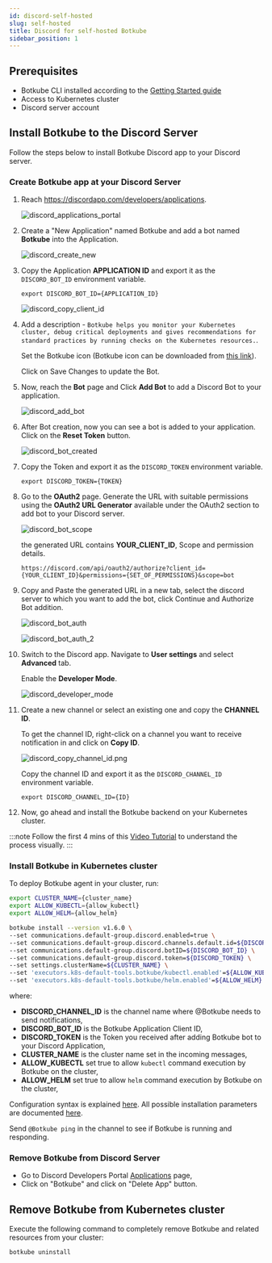 ```yaml
---
id: discord-self-hosted
slug: self-hosted
title: Discord for self-hosted Botkube
sidebar_position: 1
---
```


## Prerequisites

- Botkube CLI installed according to the [Getting Started guide](../../cli/getting-started.mdx#installation)
- Access to Kubernetes cluster
- Discord server account

## Install Botkube to the Discord Server

Follow the steps below to install Botkube Discord app to your Discord server.

### Create Botkube app at your Discord Server

1. Reach https://discordapp.com/developers/applications.

   ![discord_applications_portal](assets/discord_applications_portal.png)

2. Create a "New Application" named Botkube and add a bot named **Botkube** into the Application.

   ![discord_create_new](assets/discord_create_new.png)

3. Copy the Application **APPLICATION ID** and export it as the `DISCORD_BOT_ID` environment variable.

   ```
   export DISCORD_BOT_ID={APPLICATION_ID}
   ```

   ![discord_copy_client_id](assets/discord_copy_application_id.png)

4. Add a description - `Botkube helps you monitor your Kubernetes cluster, debug critical deployments and gives recommendations for standard practices by running checks on the Kubernetes resources.`.

   Set the Botkube icon (Botkube icon can be downloaded from [this link](https://github.com/kubeshop/botkube/blob/main/branding/logos/botkube-color-192x192.png)).

   Click on Save Changes to update the Bot.

5. Now, reach the **Bot** page and Click **Add Bot** to add a Discord Bot to your application.

   ![discord_add_bot](assets/discord_add_bot.png)

6. After Bot creation, now you can see a bot is added to your application. Click on the **Reset Token** button.

   ![discord_bot_created](assets/discord_bot_created.png)

7. Copy the Token and export it as the `DISCORD_TOKEN` environment variable.

   ```
   export DISCORD_TOKEN={TOKEN}
   ```

8. Go to the **OAuth2** page. Generate the URL with suitable permissions using the **OAuth2 URL Generator** available under the OAuth2 section to add bot to your Discord server.

   ![discord_bot_scope](assets/discord_bot_scope.png)

   the generated URL contains **YOUR_CLIENT_ID**, Scope and permission details.

   ```
   https://discord.com/api/oauth2/authorize?client_id={YOUR_CLIENT_ID}&permissions={SET_OF_PERMISSIONS}&scope=bot
   ```

9. Copy and Paste the generated URL in a new tab, select the discord server to which you want to add the bot, click Continue and Authorize Bot addition.

   ![discord_bot_auth](assets/discord_bot_auth.png)

   ![discord_bot_auth_2](assets/discord_bot_auth_2.png)

10. Switch to the Discord app. Navigate to **User settings** and select **Advanced** tab.

    Enable the **Developer Mode**.

    ![discord_developer_mode](assets/discord_developer_mode.png)

11. Create a new channel or select an existing one and copy the **CHANNEL ID**.

    To get the channel ID, right-click on a channel you want to receive notification in and click on **Copy ID**.

    ![discord_copy_channel_id.png](assets/discord_copy_channel_id.png)

    Copy the channel ID and export it as the `DISCORD_CHANNEL_ID` environment variable.

    ```
    export DISCORD_CHANNEL_ID={ID}
    ```

12. Now, go ahead and install the Botkube backend on your Kubernetes cluster.

:::note
Follow the first 4 mins of this [Video Tutorial](https://youtu.be/8o25pRbXdFw) to understand the process visually.
:::

### Install Botkube in Kubernetes cluster

To deploy Botkube agent in your cluster, run:

```bash
export CLUSTER_NAME={cluster_name}
export ALLOW_KUBECTL={allow_kubectl}
export ALLOW_HELM={allow_helm}

botkube install --version v1.6.0 \
--set communications.default-group.discord.enabled=true \
--set communications.default-group.discord.channels.default.id=${DISCORD_CHANNEL_ID} \
--set communications.default-group.discord.botID=${DISCORD_BOT_ID} \
--set communications.default-group.discord.token=${DISCORD_TOKEN} \
--set settings.clusterName=${CLUSTER_NAME} \
--set 'executors.k8s-default-tools.botkube/kubectl.enabled'=${ALLOW_KUBECTL} \
--set 'executors.k8s-default-tools.botkube/helm.enabled'=${ALLOW_HELM}
```

where:

- **DISCORD_CHANNEL_ID** is the channel name where @Botkube needs to send notifications,
- **DISCORD_BOT_ID** is the Botkube Application Client ID,
- **DISCORD_TOKEN** is the Token you received after adding Botkube bot to your Discord Application,
- **CLUSTER_NAME** is the cluster name set in the incoming messages,
- **ALLOW_KUBECTL** set true to allow `kubectl` command execution by Botkube on the cluster,
- **ALLOW_HELM** set true to allow `helm` command execution by Botkube on the cluster,

Configuration syntax is explained [here](../../configuration).
All possible installation parameters are documented [here](../../configuration/helm-chart-parameters).

Send `@Botkube ping` in the channel to see if Botkube is running and responding.

### Remove Botkube from Discord Server

- Go to Discord Developers Portal [Applications](https://discord.com/developers/applications) page,
- Click on "Botkube" and click on "Delete App" button.

## Remove Botkube from Kubernetes cluster

Execute the following command to completely remove Botkube and related resources from your cluster:

```bash
botkube uninstall
```
